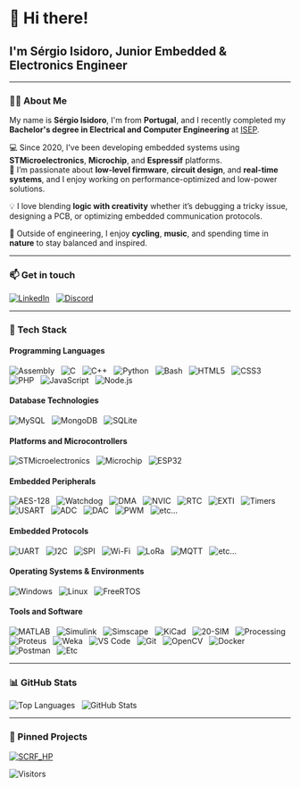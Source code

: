 # 👋 Hi there! 

## I'm Sérgio Isidoro, Junior Embedded & Electronics Engineer

---

### 🧑‍💻 About Me

My name is **Sérgio Isidoro**, I'm from **Portugal**, and I recently completed my **Bachelor's degree in Electrical and Computer Engineering** at [ISEP](https://www.isep.ipp.pt/Course/Course/23).

💻 Since 2020, I've been developing embedded systems using **STMicroelectronics**, **Microchip**, and **Espressif** platforms.  
🔧 I’m passionate about **low-level firmware**, **circuit design**, and **real-time systems**, and I enjoy working on performance-optimized and low-power solutions.

💡 I love blending **logic with creativity** whether it’s debugging a tricky issue, designing a PCB, or optimizing embedded communication protocols.

🌱 Outside of engineering, I enjoy **cycling**, **music**, and spending time in **nature** to stay balanced and inspired.

---

### 📫 Get in touch

[![LinkedIn](https://img.shields.io/badge/LinkedIn-blue?logo=linkedin)](https://www.linkedin.com/in/sergio-isidoro/)
&nbsp;
[![Discord](https://img.shields.io/badge/Discord-7289DA?logo=discord&logoColor=white)](https://discord.gg/2m7MY99G4a)

---

### 🧰 Tech Stack

#### Programming Languages
![Assembly](https://img.shields.io/badge/Assembly-555555?style=flat)
&nbsp;
![C](https://img.shields.io/badge/C-00599C?style=flat&logo=c&logoColor=white)
&nbsp;
![C++](https://img.shields.io/badge/C++-00599C?style=flat&logo=c%2B%2B&logoColor=white)
&nbsp;
![Python](https://img.shields.io/badge/Python-3670A0?style=flat&logo=python&logoColor=white)
&nbsp;
![Bash](https://img.shields.io/badge/Bash-4EAA25?style=flat&logo=gnu-bash&logoColor=white)
&nbsp;
![HTML5](https://img.shields.io/badge/HTML5-E34F26?style=flat&logo=html5&logoColor=white)
&nbsp;
![CSS3](https://img.shields.io/badge/CSS3-1572B6?style=flat&logo=css3&logoColor=white)
&nbsp;
![PHP](https://img.shields.io/badge/PHP-777BB4?style=flat&logo=php&logoColor=white)
&nbsp;
![JavaScript](https://img.shields.io/badge/JavaScript-F7DF1E?style=flat&logo=javascript&logoColor=black)
&nbsp;
![Node.js](https://img.shields.io/badge/Node.js-339933?style=flat&logo=node.js&logoColor=white)

#### Database Technologies
![MySQL](https://img.shields.io/badge/MySQL-4479A1?style=flat&logo=mysql&logoColor=white)
&nbsp;
![MongoDB](https://img.shields.io/badge/MongoDB-47A248?style=flat&logo=mongodb&logoColor=white)
&nbsp;
![SQLite](https://img.shields.io/badge/SQLite-003B57?style=flat&logo=sqlite&logoColor=white)

#### Platforms and Microcontrollers
![STMicroelectronics](https://img.shields.io/badge/STMicroelectronics-blue?style=flat&logo=stmicroelectronics&logoColor=white)
&nbsp;
![Microchip](https://img.shields.io/badge/Microchip-red?style=flat&logo=microchip&logoColor=white)
&nbsp;
![ESP32](https://img.shields.io/badge/Espressif-008080?style=flat&logo=espressif&logoColor=white)

#### Embedded Peripherals
![AES-128](https://img.shields.io/badge/AES--128-228B22?style=flat)
&nbsp;
![Watchdog](https://img.shields.io/badge/Watchdog-DC143C?style=flat)
&nbsp;
![DMA](https://img.shields.io/badge/DMA-9932CC?style=flat)
&nbsp;
![NVIC](https://img.shields.io/badge/NVIC-708090?style=flat)
&nbsp;
![RTC](https://img.shields.io/badge/RTC-006400?style=flat)
&nbsp;
![EXTI](https://img.shields.io/badge/EXTI-FF4500?style=flat)
&nbsp;
![Timers](https://img.shields.io/badge/Timers-4682B4?style=flat)
&nbsp;
![USART](https://img.shields.io/badge/USART-1E90FF?style=flat)
&nbsp;
![ADC](https://img.shields.io/badge/ADC-4682B4?style=flat)
&nbsp;
![DAC](https://img.shields.io/badge/DAC-9370DB?style=flat)
&nbsp;
![PWM](https://img.shields.io/badge/PWM-FF8C00?style=flat)
&nbsp;
![etc...](https://img.shields.io/badge/etc...-777777?style=flat)

#### Embedded Protocols
![UART](https://img.shields.io/badge/UART-007ACC?style=flat)
&nbsp;
![I2C](https://img.shields.io/badge/I2C-003B57?style=flat)
&nbsp;
![SPI](https://img.shields.io/badge/SPI-00686D?style=flat)
&nbsp;
![Wi-Fi](https://img.shields.io/badge/Wi--Fi-000000?style=flat&logo=wi-fi&logoColor=white)
&nbsp;
![LoRa](https://img.shields.io/badge/LoRa-00A9A5?style=flat)
&nbsp;
![MQTT](https://img.shields.io/badge/MQTT-660066?style=flat)
&nbsp;
![etc...](https://img.shields.io/badge/etc...-777777?style=flat)

#### Operating Systems & Environments
![Windows](https://img.shields.io/badge/Windows-0078D6?style=flat&logo=windows&logoColor=white)
&nbsp;
![Linux](https://img.shields.io/badge/Linux-FCC624?style=flat&logo=linux&logoColor=black)
&nbsp;
![FreeRTOS](https://img.shields.io/badge/FreeRTOS-003865?style=flat&logo=freertos&logoColor=white)

#### Tools and Software
![MATLAB](https://img.shields.io/badge/MATLAB-0076A8?style=flat)
&nbsp;
![Simulink](https://img.shields.io/badge/Simulink-FF7300?style=flat)
&nbsp;
![Simscape](https://img.shields.io/badge/Simscape-8A2BE2?style=flat)
&nbsp;
![KiCad](https://img.shields.io/badge/KiCad-223344?style=flat&logo=kicad&logoColor=white)
&nbsp;
![20-SIM](https://img.shields.io/badge/20--SIM-FF6C37?style=flat&logo=simulink&logoColor=white)
&nbsp;
![Processing](https://img.shields.io/badge/Processing-0096D8?style=flat&logo=processingfoundation&logoColor=white)
&nbsp;
![Proteus](https://img.shields.io/badge/Proteus-1A1A1A?style=flat&logo=&logoColor=white)
&nbsp;
![Weka](https://img.shields.io/badge/Weka-007396?style=flat&logo=weka&logoColor=white)
&nbsp;
![VS Code](https://img.shields.io/badge/VS_Code-007ACC?style=flat&logo=visualstudiocode&logoColor=white)
&nbsp;
![Git](https://img.shields.io/badge/Git-F05032?style=flat&logo=git&logoColor=white)
&nbsp;
![OpenCV](https://img.shields.io/badge/OpenCV-5C3EE8?style=flat&logo=opencv&logoColor=white)
&nbsp;
![Docker](https://img.shields.io/badge/Docker-2496ED?style=flat&logo=docker&logoColor=white)
&nbsp;
![Postman](https://img.shields.io/badge/Postman-FF6C37?style=flat&logo=postman&logoColor=white)
&nbsp;
![Etc](https://img.shields.io/badge/etc...-777777?style=flat)

---

### 📊 GitHub Stats

![Top Languages](https://github-readme-stats.vercel.app/api/top-langs/?username=manoper93&layout=donut&theme=github_dark&langs_count=20)
&nbsp;
![GitHub Stats](https://github-readme-stats.vercel.app/api?username=manoper93&show_icons=true&theme=github_dark&count_private=true&hide=issues,contribs)

---

### 📌 Pinned Projects

[![SCRF_HP](https://github-readme-stats.vercel.app/api/pin/?username=manoper93&repo=SCRF_HP&theme=github_dark)](https://github.com/manoper93/SCRF_HP)


![Visitors](https://visitor-badge.laobi.icu/badge?page_id=manoper93.SCRF_HP)
